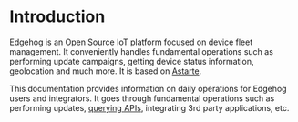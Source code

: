 # Introduction

Edgehog is an Open Source IoT platform focused on device fleet management. It conveniently handles
fundamental operations such as performing update campaigns, getting device status information,
geolocation and much more. It is based on [Astarte](https://github.com/astarte-platform/astarte).

This documentation provides information on daily operations for Edgehog users and integrators. It
goes through fundamental operations such as performing updates, [querying APIs](graphql-api-docs/),
integrating 3rd party applications, etc.
